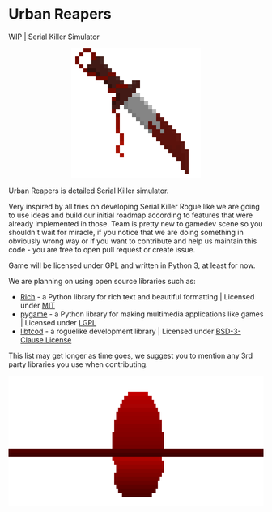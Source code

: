 # Urban Reapers
WIP | Serial Killer Simulator

<p align="center">
  <img src="readme_images/UR_logo_enlarged.png" width=256> 
</p>

Urban Reapers is detailed Serial Killer simulator.



Very inspired by all tries on developing Serial Killer Rogue like we are going to use ideas and build our initial roadmap according to features that were already implemented in those. Team is pretty new to gamedev scene so you shouldn't wait for miracle, if you notice that we are doing something in obviously wrong way or if you want to contribute and help us maintain this code - you are free to open pull request or create issue. 

Game will be licensed under GPL and written in Python 3, at least for now.

We are planning on using open source libraries such as:
- [Rich](https://github.com/willmcgugan/rich) - a Python library for rich text and beautiful formatting | Licensed under [MIT](https://opensource.org/licenses/MIT)
- [pygame](https://github.com/pygame/pygame) - a Python library for making multimedia applications like games | Licensed under [LGPL](https://www.gnu.org/licenses/lgpl-3.0.en.html)
- [libtcod](https://github.com/libtcod/libtcod) - a roguelike development library | Licensed under [BSD-3-Clause License](https://github.com/libtcod/libtcod/blob/develop/LICENSE.txt)

This list may get longer as time goes, we suggest you to mention any 3rd party libraries you use when contributing.



<p align="center">
  <img src="readme_images/bloody_sun_readme_ending.png" height=256> 
</p>
